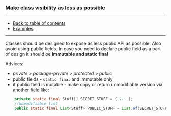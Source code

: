 ### Make class visibility as less as possible

---

* [Back to table of contents]()
* [Examples](Main.java)

---

Classes should be designed to expose as less public API as possible. Also avoid using public fields.
In case you need to declare public field as a part of design it should be **immutable and static final**

Advices:
* *private* > *package-private* > *protected* > *public* 
* public fields - ```static final``` and immutable only
* if public field is mutable - make copy or return unmodifiable version via another field like:
```java
    private static final Stuff[] SECRET_STUFF = { ... };
    //unmodifiable list
    public static final List<Stuff> PUBLIC_STUFF = List.of(SECRET_STUFF);
```